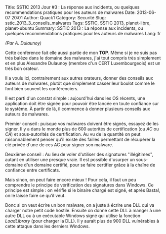 Title: SSTIC 2013 Jour #3 : La réponse aux incidents, ou quelques recommendations pratiques pour les auteurs de malwares
Date: 2013-06-07 20:01
Author: Quack1
Category: Securité
Slug: sstic_2013_3_conseils_malwares
Tags: SSTIC, SSTIC 2013, planet-libre, planet-ubuntu
Summary:  SSTIC 2013 : La réponse aux incidents, ou quelques recommendations pratiques pour les auteurs de malwares
Lang: fr

_(Par A. Dulaunoy)_

Cette conférence fait elle aussi partie de mon **TOP**. Même si je ne suis pas très balèze dans le domaine des malwares, j'ai tout compris très simplement et en plus Alexandre Dulaunoy (membre d'un CERT Luxembourgeois) est un très bon orateur.

Il a voulu ici, contrairement aux autres orateurs, donner des conseils aux auteurs de malwares, plutôt que simplement casser leur boulot comme le font bien souvent les conférenciers.

Il est parti d'un constat simple : aujourd'hui dans les OS récents, une application doit être signée pour pouvoir être lancée en toute confiance sur le système. À partir de là, il commence à donner plusieurs conseils aux auteurs de malwares.

Premier conseil : puisque vos malwares doivent être signés, essayez de les signer. Il y a dans le monde plus de 600 autorités de certification (ou _AC_ ou _CA_) et sous-autorités de certification. Au vu de la quantité on peut raisonnablement penser qu'il existe des failles permettant de récupérer la clé privée d'une de ces AC pour signer son malware. 

Deuxième conseil : Au lieu de voler d'utiliser des signatures "illégitimes", autant en utiliser une presque vraie. Il est possible d'usurper un sous-domaine d'un domaine certifié, pour se faire certifier grâce à la chaîne de confiance entre certificats.

Mais sinon, on peut faire encore mieux ! Pour cela, il faut un peu comprendre le principe de vérification des signatures dans Windows. Ce principe est simple : on vérifie si le binaire chargé est signé, et après Basta!, on le laisse faire ce qu'il veut. 

Donc si on veut écrire un bon malware, on a juste à écrire une DLL qui va charger notre petit code hostile. Ensuite on donne cette DLL à manger à une autre DLL ou à un exécutable Windows signé qui utilise la fonction _LoadLibrary_ (pour charger la DLL). Il y aurait plus de 900 DLL vulnérables à cette attaque dans les derniers Windows.